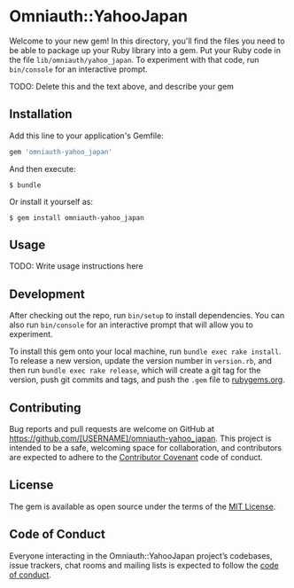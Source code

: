 # Omniauth::YahooJapan

Welcome to your new gem! In this directory, you'll find the files you need to be able to package up your Ruby library into a gem. Put your Ruby code in the file `lib/omniauth/yahoo_japan`. To experiment with that code, run `bin/console` for an interactive prompt.

TODO: Delete this and the text above, and describe your gem

## Installation

Add this line to your application's Gemfile:

```ruby
gem 'omniauth-yahoo_japan'
```

And then execute:

    $ bundle

Or install it yourself as:

    $ gem install omniauth-yahoo_japan

## Usage

TODO: Write usage instructions here

## Development

After checking out the repo, run `bin/setup` to install dependencies. You can also run `bin/console` for an interactive prompt that will allow you to experiment.

To install this gem onto your local machine, run `bundle exec rake install`. To release a new version, update the version number in `version.rb`, and then run `bundle exec rake release`, which will create a git tag for the version, push git commits and tags, and push the `.gem` file to [rubygems.org](https://rubygems.org).

## Contributing

Bug reports and pull requests are welcome on GitHub at https://github.com/[USERNAME]/omniauth-yahoo_japan. This project is intended to be a safe, welcoming space for collaboration, and contributors are expected to adhere to the [Contributor Covenant](http://contributor-covenant.org) code of conduct.

## License

The gem is available as open source under the terms of the [MIT License](http://opensource.org/licenses/MIT).

## Code of Conduct

Everyone interacting in the Omniauth::YahooJapan project’s codebases, issue trackers, chat rooms and mailing lists is expected to follow the [code of conduct](https://github.com/[USERNAME]/omniauth-yahoo_japan/blob/master/CODE_OF_CONDUCT.md).
